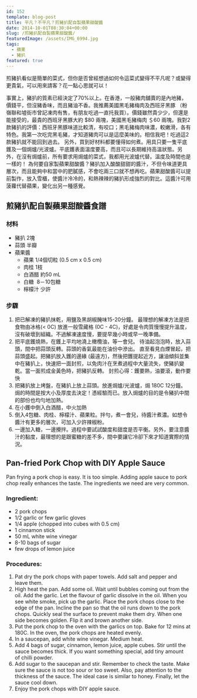 ```yaml
---
id: 152
template: blog-post
title: 平凡？不平凡？煎豬扒配自製蘋果甜酸醬
date: 2014-10-01T08:30:04+00:00
slug: /煎豬扒配自製蘋果甜酸醬/
featuredImage: /assets/IMG_6994.jpg
tags:
  - 蘋果
  - 豬扒
featured: true
---
```


煎豬扒看似是簡單的菜式，但你是否曾經想過如何令這菜式變得不平凡呢？或變得更貴氣，可以用來請客？花一點心思就可以！

事實上，豬扒的質素已經決定了70%以上。在香港，一般豬肉舖賣的是內地豬，價錢平，但沒豬香味，而且豬油不香。我推薦美國黑毛豬梅肉及西班牙黑豚 （粉嶺聯和墟街市曾記凍肉有售，有朋友吃過一直托我買）。價錢雖然貴少少，但還是能接受的，最貴的西班牙黑豚大約 $80 兩塊，美國黑毛豬梅肉 ＄60 兩塊。我對2款豬扒的評價：西班牙黑豚味道比較清，有咬口；黑毛豬梅肉味濃，較嫩滑，各有特色。我第一次吃完黑毛豬，才知道豬肉可以是這麼美味的。相信我吧！吃過這2款豬扒就不能回到過去。 另外，買到好材料都要懂得如何煮。用具只要一隻平底鑊及一個焗爐/光波爐。平底鑊表面溫度要高，而且可以長期維持高溫狀態。另外，在沒有焗爐前，所有要求用焗爐的菜式，我都用光波爐代替。溫度及時間也是一樣的！ 為何要自家製蘋果甜酸醬？豬扒加入酸酸甜甜的醬汁，不但令味道更具層次，而且能夠中和當中的肥膩感，不會吃兩三口就不想再吃。蘋果甜酸醬可以提前製作，放入雪櫃，使醬汁冷冷的，和熱辣辣的豬扒形成強烈的對比。這醬汁可用菠蘿代替蘋果，變化出另一種感覺。

## 煎豬扒配自製蘋果甜酸醬食譜

### 材料

* 豬扒 2塊
* 蒜頭 半瓣
* 蘋果醬
  * 蘋果 1/4個切粒 (0.5 cm x 0.5 cm)
  * 肉桂 1枝
  * 白酒醋 約50 mL
  * 白糖  8－10包糖
  * 檸檬汁 少許

### 步驟

1. 把已解凍的豬扒抹乾，用鹽及黑胡椒醃味15-20分鐘。 最理想的解凍方法是把食物由冰格(< 0C) 放進一般雪藏格 (0C - 4C)，好處是令肉質慢慢提升溫度，沒有破壞到組織。不過解凍速度慢，要提早幾小時或早一晚準備。
2. 把平底鑊燒熱，在鑊上平均地澆上橄欖油，等一會兒。 待油起泡泡時，放入蒜頭，間中把蒜頭反轉。蒜頭的香氣最能在油份中滲出。 直至看見白煙冒起，把蒜頭盛起。把豬扒放入鑊的邊緣 (最遠方)，然後把鑊提起近方，讓油傾斜並集中在豬扒上，快速把一面封煎，以免肉汁在烹煮過程中大量流失，使豬扒變乾。當一面煎成金黃色時，把豬扒反轉。 封煎心得：鑊要熱，油要滾，動作要快
3. 把豬扒放上烤盤，在豬扒上放上蒜頭。放進焗爐/光波爐，焗 180C 12分鐘。焗的時間是按大小及厚度去決定！憑經驗而已。放入焗爐的目的是令豬扒中間的部份也均勻地加熱。 
4. 在小鑊中倒入白酒醋，中火加熱
5. 倒入4包糖、肉桂、檸檬汁、蘋果粒。拌勻，煮一會兒，待醬汁煮濃。如想令醬汁有更多的層次，可加入少許辣椒粉。
6. 一邊加入糖，一邊攪拌。過程中要試試酸度和甜度是否平衡。另外，要注意醬汁的黏度，最理想的是跟蜜糖的差不多，間中要讓它冷卻下來才知道實際的情況。

## Pan-fried Pork Chop with DIY Apple Sauce

Pan frying a pork chop is easy. It is too simple. Adding apple sauce to pork chop really enhances the taste. The ingredients we need are very common.

### Ingredient:

* 2 pork chops
* 1/2 garlic or few garlic gloves
* 1/4 apple (chopped into cubes with 0.5 cm)
* 1 cinnamon stick
* 50 mL white wine vinegar
* 8-10 bags of sugar
* few drops of lemon juice

### Procedures:

1. Pat dry the pork chops with paper towels. Add salt and pepper and leave them.
2. High heat the pan. Add some oil. Wait until bubbles coming out from the oil. Add the garlic. Let the flavour of garlic dissolve in the oil. When you see white smoke, pick up the garlic. Place the pork chops close to the edge of the pan. Incline the pan so that the oil runs down to the pork chops. Quickly seal the surface to prevent make them dry. When one side becomes golden. Flip it and brown another side.
3. Put the pork chop to the oven with the garlics on top. Bake for 12 mins at 180C. In the oven, the pork chops are heated evenly.
4. In a saucepan, add white wine vinegar. Medium heat.
5. Add 4 bags of sugar, cinnamon, lemon juice, apple cubes. Stir until the sauce becomes thick. If you want something special, add tiny amount of chilli powder.
6. Add sugar to the saucepan and stir. Remember to check the taste. Make sure the sauce is not too sour or too sweet. Also, pay attention to the thickness of the sauce. The ideal case is similar to honey. Finally, let the sauce cool down.
7. Enjoy the pork chops with DIY apple sauce.
